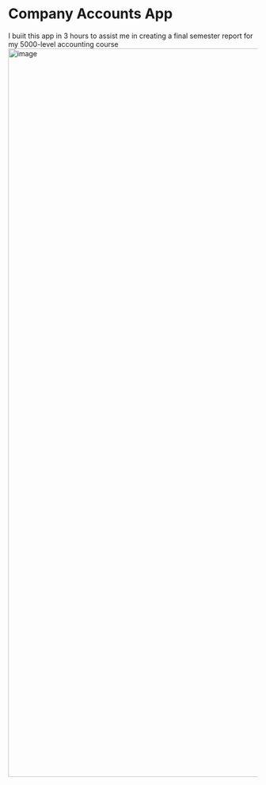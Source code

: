 # Company Accounts App
I buiit this app in 3 hours to assist me in creating a final semester report for my 5000-level accounting course
<img width="1470" alt="image" src="https://github.com/user-attachments/assets/08e47515-254a-4bce-96b3-87727ff9e114">
